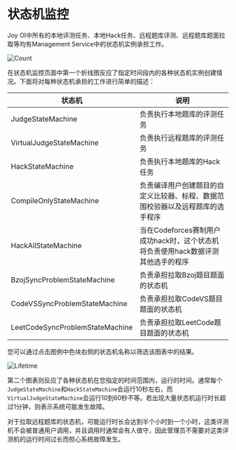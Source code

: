 ﻿# 状态机监控

Joy OI中所有的本地评测任务、本地Hack任务、远程题库评测、远程题库题面拉取等均有Management Service中的状态机实例承担工作。

![Count](~/images/monitor-statemachine-count.png)

在状态机监控页面中第一个折线图反应了指定时间段内的各种状态机实例创建情况。下面将对每种状态机承担的工作进行简单的描述：

| 状态机 | 说明 |
| ------ | ---- |
| JudgeStateMachine | 负责执行本地题库的评测任务 |
| VirtualJudgeStateMachine | 负责执行远程题库的评测任务 |
| HackStateMachine | 负责执行本地题库的Hack任务 |
| CompileOnlyStateMachine | 负责编译用户创建题目的自定义比较器、标程、数据范围校验器以及远程题库的选手程序 |
| HackAllStateMachine | 当在Codeforces赛制用户成功hack时，这个状态机将负责使用hack数据评测其他选手的程序 |
| BzojSyncProblemStateMachine | 负责承担拉取Bzoj题目题面的状态机 |
| CodeVSSyncProblemStateMachine | 负责承担拉取CodeVS题目题面的状态机 |
| LeetCodeSyncProblemStateMachine | 负责承担拉取LeetCode题目题面的状态机 |

您可以通过点击图例中色块右侧的状态机名称以筛选该图表中的结果。

![Lifetime](~/images/statemachine-lifetime.png)

第二个图表则反应了各种状态机在您指定的时间范围内，运行的时间。通常每个`JudgeStateMachine`和`HackStateMachine`会运行10秒左右，而`VirtualJudgeStateMachine`会运行10到60秒不等。若出现大量状态机运行时长超过1分钟，则表示系统可能发生故障。

对于拉取远程题库的状态机，可能运行时长会达到半个小时到一个小时，这类评测机不会被普通用户调用，并且调用时通常会有人值守，因此管理员不需要对这类评测机的运行时间过长而担心系统故障发生。